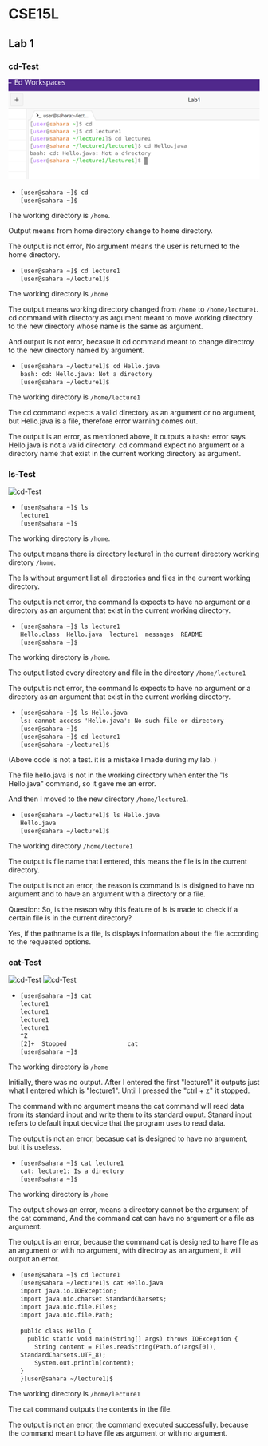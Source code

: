 # CSE15L
## Lab 1

### cd-Test
![cd-Test](cd-Test.png)

+ ```
  [user@sahara ~]$ cd
  [user@sahara ~]$
  ```
The working directory is `/home`.

Output means from home directory change to home directory. 

The output is not error, No argument means the user is returned to the home directory.
  
+ ```
  [user@sahara ~]$ cd lecture1
  [user@sahara ~/lecture1]$
  ```
The working directory is `/home`

The output means working directory changed from `/home` to `/home/lecture1`. cd command with directory as argument meant to move working directory to the new directory whose name is the same as argument.

And output is not error, becasue it cd command meant to change directroy to the new directory named by argument.

+ ```
  [user@sahara ~/lecture1]$ cd Hello.java
  bash: cd: Hello.java: Not a directory
  [user@sahara ~/lecture1]$ 
  ```
The working directory is `/home/lecture1`

The cd command expects a valid directory as an argument or no argument, but Hello.java is a file, therefore error warning comes out.

The output is an error, as mentioned above, it outputs a `bash:` error says Hello.java is not a valid directory. cd command expect no argument or a directory name that exist in the current working directory as argument.

### ls-Test
![cd-Test](ls-Test.png)

+ ```
  [user@sahara ~]$ ls
  lecture1
  [user@sahara ~]$   
  ```
The working directory is `/home`.

The output means there is directory lecture1 in the current directory working diretory `/home`.

The ls without argument list all directories and files in the current working directory.

The output is not error, the command ls expects to have no argument or a directory as an argument that exist in the current working directory.


+ ```
  [user@sahara ~]$ ls lecture1
  Hello.class  Hello.java  lecture1  messages  README
  [user@sahara ~]$
  ```
The working directory is `/home`.

The output listed every directory and file in the directory `/home/lecture1`

The output is not error, the command ls expects to have no argument or a directory as an argument that exist in the current working directory.

+ ```
  [user@sahara ~]$ ls Hello.java
  ls: cannot access 'Hello.java': No such file or directory
  [user@sahara ~]$
  [user@sahara ~]$ cd lecture1
  [user@sahara ~/lecture1]$
  ```
(Above code is not a test. it is a mistake I made during my lab. )

The file hello.java is not in the working directory when enter the "ls Hello.java" command, so it gave me an error.

And then I moved to the new directory `/home/lecture1`.

+ ```
  [user@sahara ~/lecture1]$ ls Hello.java
  Hello.java
  [user@sahara ~/lecture1]$
  ```
The working directory  `/home/lecture1`

The output is file name that I entered, this means the file is in the current directory.

The output is not an error, the reason is command ls is disigned to have no argument and to have an argument with a directory or a file. 

Question: So, is the reason why this feature of ls is made to check if a certain file is in the current directory? 

Yes, if the pathname is a file, ls displays information about the file according to the requested options.

### cat-Test
![cd-Test](cat-Test.png)
![cd-Test](cat-Test2.png)

+ ```
  [user@sahara ~]$ cat
  lecture1
  lecture1
  lecture1
  lecture1
  ^Z
  [2]+  Stopped                 cat
  [user@sahara ~]$ 
  ```
The working directory is  `/home`

Initially, there was no output. After I entered the first "lecture1" it outputs just what I entered which is "lecture1". Until I pressed the "ctrl + z" it stopped.

The command with no argument means the cat command will read data from its standard input and write them to its standard ouput. Stanard input refers to default input decvice that the program uses to read data.

The output is not an error, becasue cat is designed to have no argument, but it is useless.

+ ```
  [user@sahara ~]$ cat lecture1
  cat: lecture1: Is a directory
  [user@sahara ~]$
  ```
The working directory is  `/home`

The output shows an error, means a directory cannot be the argument of the cat command, And the command cat can have no argument or a file as argument.

The output is an error, because the command cat is designed to have file as an argument or with no argument, with directroy as an argument, it will output an error.

+ ```
  [user@sahara ~]$ cd lecture1
  [user@sahara ~/lecture1]$ cat Hello.java
  import java.io.IOException;
  import java.nio.charset.StandardCharsets;
  import java.nio.file.Files;
  import java.nio.file.Path;

  public class Hello {
    public static void main(String[] args) throws IOException {
      String content = Files.readString(Path.of(args[0]), StandardCharsets.UTF_8);    
      System.out.println(content);
  }
  }[user@sahara ~/lecture1]$
  ```
The working directory is `/home/lecture1`

The cat command outputs the contents in the file.

The output is not an error, the command executed successfully. because the command meant to have file as argument or with no argument.
